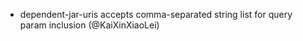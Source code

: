 * dependent-jar-uris accepts comma-separated string list for query param inclusion (@KaiXinXiaoLei)
